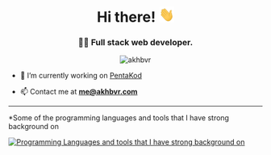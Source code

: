 <h1 align="center">Hi there! <img width="30" height="30" src="assets/Hi.gif"></h1>

<h3 align="center">👨‍💻 Full stack web developer.</h3>

<p align="center"><img src="https://komarev.com/ghpvc/?username=akhbvr&label=Profile%20page%20views%20&color=12A950&style=modern" alt="akhbvr"></p>

- 🔭 I’m currently working on [PentaKod](http://pentakod.com)

- 📫 Contact me at **me@akhbvr.com**

<hr/>

<p>*Some of the programming languages and tools that I have strong background on</p>

[![Programming Languages and tools that I have strong background on](https://skillicons.dev/icons?i=python,django,postgres,figma,git,ai,js,nginx,docker,flask,mysql,html,css,tailwind&perline=8)](https://akhbvr.com)